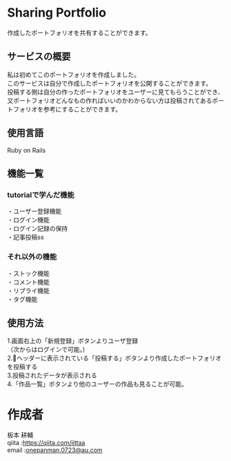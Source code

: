 # Sharing Portfolio
作成したポートフォリオを共有することができます。  
  
## サービスの概要
私は初めてこのポートフォリオを作成しました。  
このサービスは自分で作成したポートフォリオを公開することができます。  
投稿する側は自分の作ったポートフォリオをユーザーに見てもらうことができ、又ポートフォリオどんなもの作ればいいのかわからない方は投稿されてあるポートフォリオを参考にすることができます。
  
## 使用言語
Ruby on Rails  
  
## 機能一覧
### tutorialで学んだ機能
・ユーザー登録機能  
・ログイン機能  
・ログイン記録の保持  
・記事投稿ss  
  
### それ以外の機能
・ストック機能  
・コメント機能  
・リプライ機能  
・タグ機能  
  
## 使用方法
1.画面右上の「新規登録」ボタンよりユーザ登録  
（次からはログインで可能。)  
2.ヘッダーに表示されている「投稿する」ボタンより作成したポートフォリオを投稿する  
3.投稿されたデータが表示される  
4.「作品一覧」ボタンより他のユーザーの作品も見ることが可能。  
 
# 作成者
板本 耕輔  
qiita :https://qiita.com/iittaa  
email :onepanman.0723@au.com  
